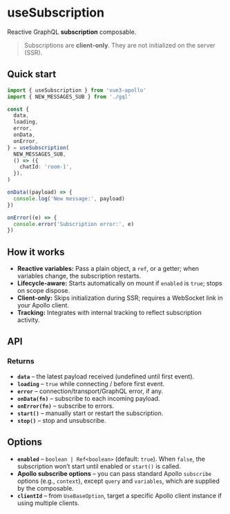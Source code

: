 

# useSubscription

Reactive GraphQL **subscription** composable.

> Subscriptions are **client-only**. They are not initialized on the server (SSR).

## Quick start

```ts
import { useSubscription } from 'vue3-apollo'
import { NEW_MESSAGES_SUB } from './gql'

const {
  data,
  loading,
  error,
  onData,
  onError,
} = useSubscription(
  NEW_MESSAGES_SUB,
  () => ({
    chatId: 'room-1',
  }),
)

onData((payload) => {
  console.log('New message:', payload)
})

onError((e) => {
  console.error('Subscription error:', e)
})
```

## How it works
- **Reactive variables:** Pass a plain object, a `ref`, or a getter; when variables change, the subscription restarts.
- **Lifecycle-aware:** Starts automatically on mount if `enabled` is `true`; stops on scope dispose.
- **Client-only:** Skips initialization during SSR; requires a WebSocket link in your Apollo client.
- **Tracking:** Integrates with internal tracking to reflect subscription activity.

## API

### Returns
- **`data`** – the latest payload received (undefined until first event).
- **`loading`** – `true` while connecting / before first event.
- **`error`** – connection/transport/GraphQL error, if any.
- **`onData(fn)`** – subscribe to each incoming payload.
- **`onError(fn)`** – subscribe to errors.
- **`start()`** – manually start or restart the subscription.
- **`stop()`** – stop and unsubscribe.

## Options
- **`enabled`** – `boolean | Ref<boolean>` (default: `true`). When `false`, the subscription won’t start until enabled or `start()` is called.
- **Apollo subscribe options** – you can pass standard Apollo `subscribe` options (e.g., `context`), except `query` and `variables`, which are supplied by the composable.
- **`clientId`** – from `UseBaseOption`, target a specific Apollo client instance if using multiple clients.